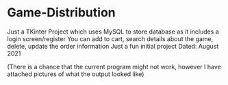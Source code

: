 # Game-Distribution
Just a TKinter Project which uses MySQL to store database as it includes a login screen/register
You can add to cart, search details about the game, delete, update the order information
Just a fun initial project
Dated: August 2021

(There is a chance that the current program might not work, however I have attached pictures of what the output looked like)
